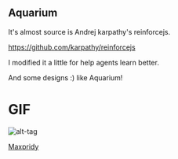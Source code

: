 ## Aquarium



It's almost source is Andrej karpathy's reinforcejs.

https://github.com/karpathy/reinforcejs

I modified it a little for help agents learn better.

And some designs :) like Aquarium!



# GIF

![alt-tag](image/2017-05-30-17-05-41.gif)



[Maxpridy](http://maxpridy.github.io/)
